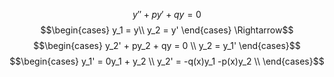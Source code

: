 $$y'' + py' + qy = 0$$
$$\begin{cases}
y_1 = y\\
y_2 = y'
\end{cases} \Rightarrow$$
$$\begin{cases}
y_2' + py_2 + qy = 0 \\
y_2 = y_1'
\end{cases}$$
$$\begin{cases}
y_1' = 0y_1 + y_2 \\
y_2' = -q(x)y_1 -p(x)y_2 \\
\end{cases}$$
